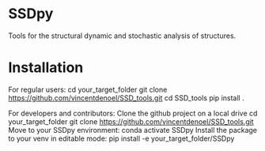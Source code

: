 # SSDpy
Tools for the structural dynamic and stochastic analysis of structures.

# Installation
For regular users:
  cd your_target_folder
  git clone https://github.com/vincentdenoel/SSD_tools.git
  cd SSD_tools
  pip install .

For developers and contributors:
Clone the github project on a local drive
  cd your_target_folder
  git clone https://github.com/vincentdenoel/SSD_tools.git
Move to your SSDpy environment:
  conda activate SSDpy
Install the package to your venv in editable mode:
  pip install -e your_target_folder/SSDpy

